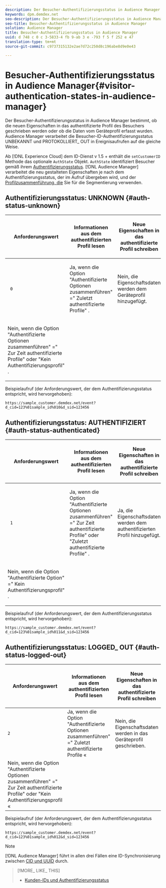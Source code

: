 ```yaml
---
description: Der Besucher-Authentifizierungsstatus in Audience Manager bestimmt, ob die neuen Eigenschaften in das authentifizierte Profil des Besuchers geschrieben werden oder ob die Daten vom Geräteprofil erfasst wurden. Audience Manager verarbeitet die Besucher-ID-Authentifizierungsstatus UNBEKANNT und PROTOKOLLIERT_ OUT in Ereignisaufrufen auf die gleiche Weise.
keywords: dpm.demdex.net
seo-description: Der Besucher-Authentifizierungsstatus in Audience Manager bestimmt, ob die neuen Eigenschaften in das authentifizierte Profil des Besuchers geschrieben werden oder ob die Daten vom Geräteprofil erfasst wurden. Audience Manager verarbeitet die Besucher-ID-Authentifizierungsstatus UNBEKANNT und PROTOKOLLIERT_ OUT in Ereignisaufrufen auf die gleiche Weise.
seo-title: Besucher-Authentifizierungsstatus in Audience Manager
solution: Audience Manager
title: Besucher-Authentifizierungsstatus in Audience Manager
uuid: d 748 c 0 c 3-5833-4 fb 9-ab 3 e -793 f 5 f 252 e 47
translation-type: tm+mt
source-git-commit: c9737315132e2ae7d72c250d8c196abe8d9e0e43

---
```



# Besucher-Authentifizierungsstatus in Audience Manager{#visitor-authentication-states-in-audience-manager}

Der Besucher-Authentifizierungsstatus in Audience Manager bestimmt, ob die neuen Eigenschaften in das authentifizierte Profil des Besuchers geschrieben werden oder ob die Daten vom Geräteprofil erfasst wurden. Audience Manager verarbeitet die Besucher-ID-Authentifizierungsstatus UNBEKANNT und PROTOKOLLIERT_ OUT in Ereignisaufrufen auf die gleiche Weise.

Ab [!DNL Experience Cloud] dem ID-Dienst v 1.5 + enthält die `setCustomerID` Methode das optionale `AuthState` Objekt. `AuthState` identifiziert Besucher gemäß ihrem [Authentifizierungsstatus](https://marketing.adobe.com/resources/help/en_US/mcvid/mcvid-authenticated-state.html). [!DNL Audience Manager] verarbeitet die neu gestalteten Eigenschaften je nach dem Authentifizierungsstatus, der im Aufruf übergeben wird, und der [Profilzusammenführung, die](../features/profile-merge-rules/merge-rules-dashboard.md) Sie für die Segmentierung verwenden.

## Authentifizierungsstatus: UNKNOWN {#auth-status-unknown}

<table id="table_E1EA51533FAE4BBFB338D6F6116BC1F9"> 
 <thead> 
  <tr> 
   <th colname="col1" class="entry"> <p>Anforderungswert </p> </th> 
   <th colname="col2" class="entry"> <p> <b>Informationen</b> aus dem authentifizierten Profil lesen </p> </th> 
   <th colname="col3" class="entry"> <p> <b>Neue</b> Eigenschaften in das authentifizierte Profil schreiben </p> </th> 
  </tr> 
 </thead>
 <tbody> 
  <tr> 
   <td colname="col1" morerows="1"> <p> <code> 0 </code> </p> </td> 
   <td colname="col2"> <p>Ja, wenn die Option "Authentifizierte Optionen zusammenführen" =" Zuletzt authentifizierte Profile" . </p> </td> 
   <td colname="col3" morerows="1"> <p>Nein, die Eigenschaftsdaten werden dem Geräteprofil hinzugefügt. </p> </td> 
  </tr> 
  <tr> 
   <td colname="col2"> <p>Nein, wenn die Option "Authentifizierte Optionen zusammenführen" =" Zur Zeit authentifizierte Profile" oder "Kein Authentifizierungsprofil" . </p> </td> 
  </tr> 
 </tbody> 
</table>

Beispielaufruf (der Anforderungswert, der dem Authentifizierungsstatus entspricht, wird hervorgehoben):

`https://sample_customer.demdex.net/event?d_cid=123%01sample_id%010&d_sid=123456`

## Authentifizierungsstatus: AUTHENTIFIZIERT {#auth-status-authenticated}

<table id="table_956ABF96024744308F7773E1F96482B7"> 
 <thead> 
  <tr> 
   <th colname="col1" class="entry"> <p>Anforderungswert </p> </th> 
   <th colname="col2" class="entry"> <p> <b>Informationen</b> aus dem authentifizierten Profil lesen </p> </th> 
   <th colname="col3" class="entry"> <p> <b>Neue</b> Eigenschaften in das authentifizierte Profil schreiben </p> </th> 
  </tr> 
 </thead>
 <tbody> 
  <tr> 
   <td colname="col1" morerows="1"> <p> <code> 1 </code> </p> </td> 
   <td colname="col2"> <p>Ja, wenn die Option "Authentifizierte Optionen zusammenführen" =" Zur Zeit authentifizierte Profile" oder "Zuletzt authentifizierte Profile" . </p> </td> 
   <td colname="col3" morerows="1"> <p>Ja, die Eigenschaftsdaten werden dem authentifizierten Profil hinzugefügt. </p> </td> 
  </tr> 
  <tr> 
   <td colname="col2"> <p>Nein, wenn die Option "Authentifizierte Option" =" Kein Authentifizierungsprofil" . </p> </td> 
  </tr> 
 </tbody> 
</table>

Beispielaufruf (der Anforderungswert, der dem Authentifizierungsstatus entspricht, wird hervorgehoben):

`https://sample_customer.demdex.net/event?d_cid=123%01sample_id%011&d_sid=123456`

## Authentifizierungsstatus: LOGGED_ OUT {#auth-status-logged-out}

<table id="table_783F0CBB0431482AA49F41468FA65B19"> 
 <thead> 
  <tr> 
   <th colname="col1" class="entry"> <p>Anforderungswert </p> </th> 
   <th colname="col2" class="entry"> <p> <b>Informationen</b> aus dem authentifizierten Profil lesen </p> </th> 
   <th colname="col3" class="entry"> <p> <b>Neue</b> Eigenschaften in das authentifizierte Profil schreiben </p> </th> 
  </tr> 
 </thead>
 <tbody> 
  <tr> 
   <td colname="col1" morerows="1"> <p> <code>2</code> </p> </td> 
   <td colname="col2"> Ja, wenn die Option "Authentifizierte Optionen zusammenführen" =" Zuletzt authentifizierte Profile « </td> 
   <td colname="col3" morerows="1"> <p>Nein, die Eigenschaftsdaten werden in das Geräteprofil geschrieben. </p> </td> 
  </tr> 
  <tr> 
   <td colname="col2"> Nein, wenn die Option "Authentifizierte Optionen zusammenführen" =" Zur Zeit authentifizierte Profile" oder "Kein Authentifizierungsprofil « </td> 
  </tr> 
 </tbody> 
</table>

Beispielaufruf (der Anforderungswert, der dem Authentifizierungsstatus entspricht, wird hervorgehoben):

`https://sample_customer.demdex.net/event?d_cid=123%01sample_id%012&d_sid=123456`

>[!NOTE]
>
>[!DNL Audience Manager] führt in allen drei Fällen eine ID-Synchronisierung zwischen [CID und UUID](../reference/ids-in-aam.md) durch.

>[!MORE_ LIKE_ THIS]
>
>* [Kunden-IDs und Authentifizierungsstatus](https://marketing.adobe.com/resources/help/en_US/mcvid/mcvid-authenticated-state.html)

